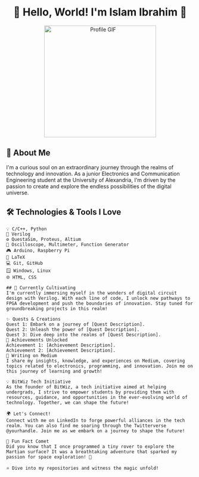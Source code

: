 # <div align="center">🌟 Hello, World! I'm Islam Ibrahim 🚀</div>

<div align="center">
  <img src="https://github.com/example/example.gif" alt="Profile GIF" width="300px">
</div>

## 📖 About Me

I'm a curious soul on an extraordinary journey through the realms of technology and innovation. As a junior Electronics and Communication Engineering student at the University of Alexandria, I'm driven by the passion to create and explore the endless possibilities of the digital universe.

## 🛠️ Technologies & Tools I Love

```plaintext
💡 C/C++, Python
🔌 Verilog
⚙️ QuestaSim, Proteus, Altium
🔬 Oscilloscope, Multimeter, Function Generator
🎮 Arduino, Raspberry Pi
📝 LaTeX
💻 Git, GitHub
🪟 Windows, Linux
🌐 HTML, CSS

## 🌱 Currently Cultivating
I'm currently immersing myself in the wonders of digital circuit design with Verilog. With each line of code, I unlock new pathways to FPGA development and push the boundaries of innovation. Stay tuned for groundbreaking projects in this realm!

✨ Quests & Creations
Quest 1: Embark on a journey of [Quest Description].
Quest 2: Unleash the power of [Quest Description].
Quest 3: Dive deep into the realms of [Quest Description].
🌟 Achievements Unlocked
Achievement 1: [Achievement Description].
Achievement 2: [Achievement Description].
📝 Writing on Medium
I share my insights, knowledge, and experiences on Medium, covering topics related to electronics, programming, and innovation. Join me on this journey of learning and growth!

💡 BitWiz Tech Initiative
As the founder of BitWiz, a tech initiative aimed at helping undergrads, I strive to empower students by providing them with resources, guidance, and opportunities in the ever-evolving world of technology. Together, we can shape the future!

🌍 Let's Connect!
Connect with me on LinkedIn to forge powerful alliances in the tech realm. You can also find me soaring through the Twitterverse @yourhandle. Join me as we embark on a journey to shape the future!

🚀 Fun Fact Comet
Did you know that I once programmed a tiny rover to explore the Martian surface? It was a breathtaking adventure that sparked my passion for space exploration! 🌌

⭐️ Dive into my repositories and witness the magic unfold!
